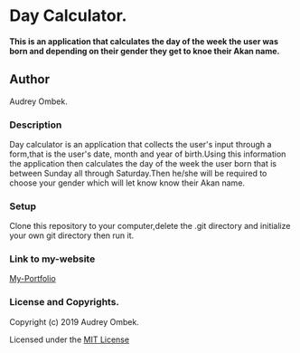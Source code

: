 # Day Calculator.
#### This is an application that calculates the day of the week the user was born and depending on their gender they get to knoe their Akan name.
## Author
Audrey Ombek.
### Description
Day calculator is an application that collects the user's input through a form,that is the user's date, month and year of birth.Using this information the application then calculates the day of the week the user born that is between Sunday all through Saturday.Then he/she will be required to choose your gender which will let know know their Akan name.
### Setup
Clone this repository to your computer,delete the .git directory and initialize your own git directory then run it.
### Link to my-website
[My-Portfolio](https://audombek.github.io/my-portfolio/)
### License and Copyrights.
Copyright (c) 2019 Audrey Ombek.

Licensed under the [MIT License](LICENSE)



